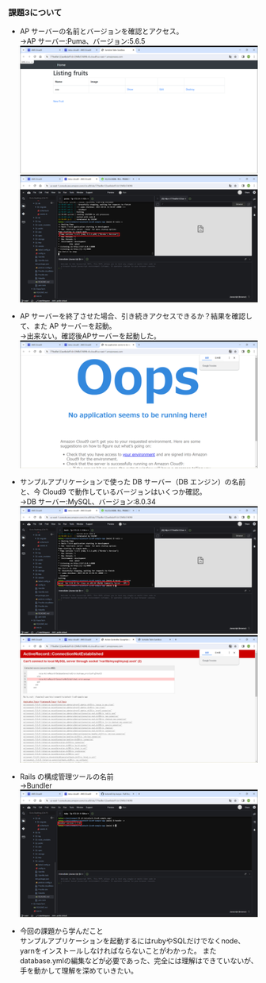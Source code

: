 ### 課題3について
- AP サーバーの名前とバージョンを確認とアクセス。  
→AP サーバー:Puma、バージョン:5.6.5  
![access_check](img03/access_check.png)  
![APname_ver_check](img03/APname_ver_check.png)

- AP サーバーを終了させた場合、引き続きアクセスできるか？結果を確認して、また AP サーバーを起動。  
→出来ない。確認後APサーバーを起動した。  
![AP_after](img03/AP_after.png)

- サンプルアプリケーションで使った DB サーバー（DB エンジン）の名前と、今 Cloud9 で動作しているバージョンはいくつか確認。  
→DB サーバー:MySQL、バージョン:8.0.34  
![DBname_ver_check](img03/DBname_ver_check.png)  
![DB_after](img03/DB_after.png)

- Rails の構成管理ツールの名前  
→Bundler  
![bundle_check](img03/bundle_check.png)

- 今回の課題から学んだこと  
サンプルアプリケーションを起動するにはrubyやSQLだけでなくnode、yarnをインストールしなければならないことがわかった。
またdatabase.ymlの編集などが必要であった、完全には理解はできていないが、手を動かして理解を深めていきたい。